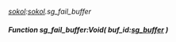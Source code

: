 _[sokol](../../modules/sokol/sokol-module.md):[sokol](../../modules/sokol/sokol-module.md).sg\_fail\_buffer_
##### Function sg\_fail\_buffer:Void( buf_id:[sg_buffer](../../modules/sokol/sokol-sg_buffer.md) )
